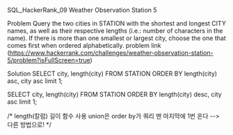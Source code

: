 SQL_HackerRank_09
Weather Observation Station 5

Problem
Query the two cities in STATION with the shortest and longest CITY names, as well as their respective lengths (i.e.: number of characters in the name). If there is more than one smallest or largest city, choose the one that comes first when ordered alphabetically.
problem link (https://www.hackerrank.com/challenges/weather-observation-station-5/problem?isFullScreen=true)

Solution
SELECT city, length(city)
FROM STATION
ORDER BY length(city) asc, city asc
limit 1;

SELECT city, length(city)
FROM STATION
ORDER BY length(city) desc, city asc
limit 1;



/* length(칼럼) 길이 함수 사용
union은 order by가 쿼리 맨 마지막에 1번 온다
--> 다른 방법으로!
*/
